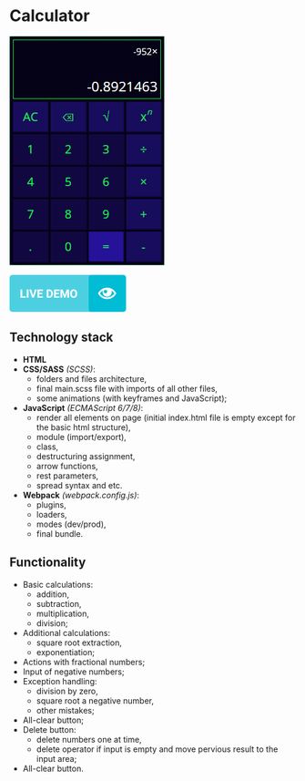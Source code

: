 # Calculator #
![Calculator](public/preview.png)

[![Demo-button](public/demo-button.png)](https://gleb-bayeshko.github.io/calculator/)

## Technology stack ##
* **HTML**
* **CSS/SASS** *(SCSS)*:
  * folders and files architecture,
  * final main.scss file with imports of all other files,
  * some animations (with keyframes and JavaScript);
* **JavaScript** *(ECMAScript 6/7/8)*:
  * render all elements on page (initial index.html file is empty except for the basic html structure),
  * module (import/export),
  * class,
  * destructuring assignment,
  * arrow functions,
  * rest parameters,
  * spread syntax and etc.
* **Webpack** *(webpack.config.js)*:
  * plugins,
  * loaders,
  * modes (dev/prod),
  * final bundle.

## Functionality ##
- Basic calculations:
  - addition,
  - subtraction,
  - multiplication,
  - division;
- Additional calculations:
  - square root extraction,
  - exponentiation;
- Actions with fractional numbers;
- Input of negative numbers;
- Exception handling:
  - division by zero,
  - square root a negative number,
  - other mistakes;
- All-clear button;
- Delete button:
  - delete numbers one at time,
  - delete operator if input is empty and move pervious result to the input area;
- All-clear button.
